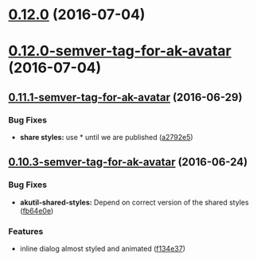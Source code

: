 <a name="0.12.0"></a>
# [0.12.0](https://aui-team-bot/https://bitbucket.org/atlassian/atlaskit/compare/0.12.0-semver-tag-for-ak-avatar...v0.12.0) (2016-07-04)



<a name="0.12.0-semver-tag-for-ak-avatar"></a>
# [0.12.0-semver-tag-for-ak-avatar](https://aui-team-bot/https://bitbucket.org/atlassian/atlaskit/compare/0.11.1-semver-tag-for-ak-avatar...0.12.0-semver-tag-for-ak-avatar) (2016-07-04)



<a name="0.11.1-semver-tag-for-ak-avatar"></a>
## [0.11.1-semver-tag-for-ak-avatar](https://aui-team-bot/https://bitbucket.org/atlassian/atlaskit/compare/0.10.3-semver-tag-for-ak-avatar...0.11.1-semver-tag-for-ak-avatar) (2016-06-29)


### Bug Fixes

* **share styles:** use * until we are published ([a2792e5](https://aui-team-bot/https://bitbucket.org/atlassian/atlaskit/commits/a2792e5))



<a name="0.10.3-semver-tag-for-ak-avatar"></a>
## [0.10.3-semver-tag-for-ak-avatar](https://aui-team-bot/https://bitbucket.org/atlassian/atlaskit/compare/f134e37...0.10.3-semver-tag-for-ak-avatar) (2016-06-24)


### Bug Fixes

* **akutil-shared-styles:** Depend on correct version of the shared styles ([fb64e0e](https://aui-team-bot/https://bitbucket.org/atlassian/atlaskit/commits/fb64e0e))


### Features

* inline dialog almost styled and animated ([f134e37](https://aui-team-bot/https://bitbucket.org/atlassian/atlaskit/commits/f134e37))



